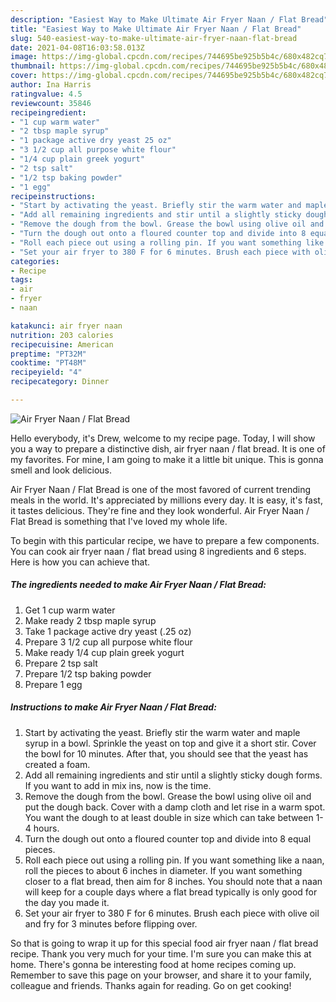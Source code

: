```yaml
---
description: "Easiest Way to Make Ultimate Air Fryer Naan / Flat Bread"
title: "Easiest Way to Make Ultimate Air Fryer Naan / Flat Bread"
slug: 540-easiest-way-to-make-ultimate-air-fryer-naan-flat-bread
date: 2021-04-08T16:03:58.013Z
image: https://img-global.cpcdn.com/recipes/744695be925b5b4c/680x482cq70/air-fryer-naan-flat-bread-recipe-main-photo.jpg
thumbnail: https://img-global.cpcdn.com/recipes/744695be925b5b4c/680x482cq70/air-fryer-naan-flat-bread-recipe-main-photo.jpg
cover: https://img-global.cpcdn.com/recipes/744695be925b5b4c/680x482cq70/air-fryer-naan-flat-bread-recipe-main-photo.jpg
author: Ina Harris
ratingvalue: 4.5
reviewcount: 35846
recipeingredient:
- "1 cup warm water"
- "2 tbsp maple syrup"
- "1 package active dry yeast 25 oz"
- "3 1/2 cup all purpose white flour"
- "1/4 cup plain greek yogurt"
- "2 tsp salt"
- "1/2 tsp baking powder"
- "1 egg"
recipeinstructions:
- "Start by activating the yeast. Briefly stir the warm water and maple syrup in a bowl. Sprinkle the yeast on top and give it a short stir. Cover the bowl for 10 minutes. After that, you should see that the yeast has created a foam."
- "Add all remaining ingredients and stir until a slightly sticky dough forms. If you want to add in mix ins, now is the time."
- "Remove the dough from the bowl. Grease the bowl using olive oil and put the dough back. Cover with a damp cloth and let rise in a warm spot. You want the dough to at least double in size which can take between 1-4 hours."
- "Turn the dough out onto a floured counter top and divide into 8 equal pieces."
- "Roll each piece out using a rolling pin. If you want something like a naan, roll the pieces to about 6 inches in diameter. If you want something closer to a flat bread, then aim for 8 inches. You should note that a naan will keep for a couple days where a flat bread typically is only good for the day you made it."
- "Set your air fryer to 380 F for 6 minutes. Brush each piece with olive oil and fry for 3 minutes before flipping over."
categories:
- Recipe
tags:
- air
- fryer
- naan

katakunci: air fryer naan 
nutrition: 203 calories
recipecuisine: American
preptime: "PT32M"
cooktime: "PT48M"
recipeyield: "4"
recipecategory: Dinner

---
```



![Air Fryer Naan / Flat Bread](https://img-global.cpcdn.com/recipes/744695be925b5b4c/680x482cq70/air-fryer-naan-flat-bread-recipe-main-photo.jpg)

Hello everybody, it's Drew, welcome to my recipe page. Today, I will show you a way to prepare a distinctive dish, air fryer naan / flat bread. It is one of my favorites. For mine, I am going to make it a little bit unique. This is gonna smell and look delicious.

Air Fryer Naan / Flat Bread is one of the most favored of current trending meals in the world. It's appreciated by millions every day. It is easy, it's fast, it tastes delicious. They're fine and they look wonderful. Air Fryer Naan / Flat Bread is something that I've loved my whole life.




To begin with this particular recipe, we have to prepare a few components. You can cook air fryer naan / flat bread using 8 ingredients and 6 steps. Here is how you can achieve that.

<!--inarticleads1-->

##### The ingredients needed to make Air Fryer Naan / Flat Bread:

1. Get 1 cup warm water
1. Make ready 2 tbsp maple syrup
1. Take 1 package active dry yeast (.25 oz)
1. Prepare 3 1/2 cup all purpose white flour
1. Make ready 1/4 cup plain greek yogurt
1. Prepare 2 tsp salt
1. Prepare 1/2 tsp baking powder
1. Prepare 1 egg




<!--inarticleads2-->

##### Instructions to make Air Fryer Naan / Flat Bread:

1. Start by activating the yeast. Briefly stir the warm water and maple syrup in a bowl. Sprinkle the yeast on top and give it a short stir. Cover the bowl for 10 minutes. After that, you should see that the yeast has created a foam.
1. Add all remaining ingredients and stir until a slightly sticky dough forms. If you want to add in mix ins, now is the time.
1. Remove the dough from the bowl. Grease the bowl using olive oil and put the dough back. Cover with a damp cloth and let rise in a warm spot. You want the dough to at least double in size which can take between 1-4 hours.
1. Turn the dough out onto a floured counter top and divide into 8 equal pieces.
1. Roll each piece out using a rolling pin. If you want something like a naan, roll the pieces to about 6 inches in diameter. If you want something closer to a flat bread, then aim for 8 inches. You should note that a naan will keep for a couple days where a flat bread typically is only good for the day you made it.
1. Set your air fryer to 380 F for 6 minutes. Brush each piece with olive oil and fry for 3 minutes before flipping over.




So that is going to wrap it up for this special food air fryer naan / flat bread recipe. Thank you very much for your time. I'm sure you can make this at home. There's gonna be interesting food at home recipes coming up. Remember to save this page on your browser, and share it to your family, colleague and friends. Thanks again for reading. Go on get cooking!
